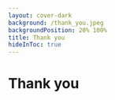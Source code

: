 ```yaml
---
layout: cover-dark
background: /thank_you.jpeg
backgroundPosition: 20% 100%
title: Thank you
hideInToc: true
---
```


<!-- issue in theme. See: https://github.com/xebia/presentation-templates/issues/12 -->
<h1 class="h-auto!">Thank you</h1>

<!-- 
Thank you for joining this session. 
I hope you are inspired to explore Dev-Containers further.  
-->
